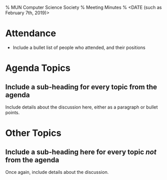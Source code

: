 % MUN Computer Science Society
% Meeting Minutes
% <DATE (such as February 7th, 2019)>

# Attendance

* Include a bullet list of people who attended, and their positions

# Agenda Topics

## Include a sub-heading for every topic from the agenda

Include details about the discussion here, either as a paragraph or bullet points.

# Other Topics

## Include a sub-heading here for every topic *not* from the agenda

Once again, include details about the discussion.

